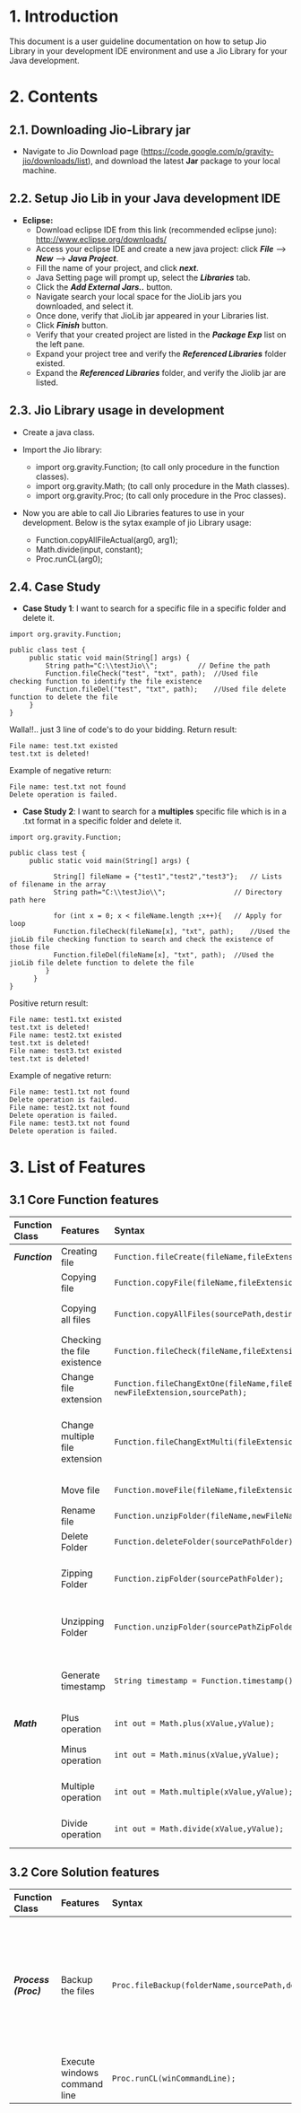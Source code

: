 

# 1. Introduction #
This document is a user guideline documentation on how to setup Jio Library in your development IDE environment and use a Jio Library for your Java development.


# 2. Contents #
## 2.1. Downloading Jio-Library jar ##
- Navigate to Jio Download page (https://code.google.com/p/gravity-jio/downloads/list), and download the latest **Jar** package to your local machine.

## 2.2. Setup Jio Lib in your Java development IDE ##
- **Eclipse:**
  * Download eclipse IDE from this link (recommended eclipse juno): http://www.eclipse.org/downloads/
  * Access your eclipse IDE and create a new java project: click **_File_**  --> **_New_** --> **_Java Project_**.
  * Fill the name of your project, and click **_next_**.
  * Java Setting page will prompt up, select the **_Libraries_** tab.
  * Click the **_Add External Jars.._** button.
  * Navigate search your local space for the JioLib jars you downloaded, and select it.
  * Once done, verify that JioLib jar appeared in your Libraries list.
  * Click **_Finish_** button.
  * Verify that your created project are listed in the **_Package Exp_** list on the left pane.
  * Expand your project tree and verify the **_Referenced Libraries_** folder existed.
  * Expand the **_Referenced Libraries_** folder, and verify the Jiolib jar are listed.

## 2.3. Jio Library usage in development ##
- Create a java class.
- Import the Jio library:
  * import org.gravity.Function; (to call only procedure in the function classes).
  * import org.gravity.Math; (to call only procedure in the Math classes).
  * import org.gravity.Proc; (to call only procedure in the Proc classes).

- Now you are able to call Jio Libraries features to use in your development. Below is the sytax example of jio Library usage:
  * Function.copyAllFileActual(arg0, arg1);
  * Math.divide(input, constant);
  * Proc.runCL(arg0);

## 2.4. Case Study ##
- **Case Study 1**: I want to search for a specific file in a specific folder and delete it.
```
import org.gravity.Function;

public class test {
	 public static void main(String[] args) {
		 String path="C:\\testJio\\";		   // Define the path
		 Function.fileCheck("test", "txt", path);  //Used file checking function to identify the file existence
		 Function.fileDel("test", "txt", path);	   //Used file delete function to delete the file
	 }
}
```
Walla!!.. just 3 line of code's to do your bidding. Return result:
```
File name: test.txt existed
test.txt is deleted!
```

Example of negative return:
```
File name: test.txt not found
Delete operation is failed.
```

- **Case Study 2**: I want to search for a **multiples** specific file which is in a .txt format in a specific folder and delete it.
```
import org.gravity.Function;

public class test {
	 public static void main(String[] args) {
	 
	       String[] fileName = {"test1","test2","test3"};	// Lists of filename in the array
	       String path="C:\\testJio\\";             	// Directory path here	
	 
	       for (int x = 0; x < fileName.length ;x++){	// Apply for loop
	       Function.fileCheck(fileName[x], "txt", path); 	//Used the jioLib file checking function to search and check the existence of those file
	       Function.fileDel(fileName[x], "txt", path);	//Used the jioLib file delete function to delete the file 
	     }
      }
}
```
Positive return result:
```
File name: test1.txt existed
test.txt is deleted!
File name: test2.txt existed
test.txt is deleted!
File name: test3.txt existed
test.txt is deleted!
```

Example of negative return:
```
File name: test1.txt not found
Delete operation is failed.
File name: test2.txt not found
Delete operation is failed.
File name: test3.txt not found
Delete operation is failed.
```

# 3. List of Features #
## 3.1 Core Function features ##
| **Function Class** | **Features** | **Syntax** | **Description** | **Version** |
|:-------------------|:-------------|:-----------|:----------------|:------------|
| **_Function_** | Creating file | `Function.fileCreate(fileName,fileExtension,destinationPath); ` | Creating file in specific location | 1.0 |
|  | Copying file | `Function.copyFile(fileName,fileExtension,sourcePath,destinationPath); ` | Copy file from source to destination path | 1.0 |
|  | Copying all files | `Function.copyAllFiles(sourcePath,destinationPath); ` | Copy all files from source to destination path | 1.0 |
|  | Checking the file existence | `Function.fileCheck(fileName,fileExtension,sourcePath); ` | Checking file existence in specific location | 1.0 |
|  | Change file extension | `Function.fileChangExtOne(fileName,fileExtension, newFileExtension,sourcePath); ` | Change the extension of selected single file | 1.0 |
|  | Change multiple file extension | `Function.fileChangExtMulti(fileExtension,newFileExtension,sourcePath);` | Change the extension of all file with a specified extension to a new extension in the specify source path | 1.0 |
|  | Move file | `Function.moveFile(fileName,fileExtension,sourcePath,destinationPath);` | Move specified file to designated location | 1.0 |
|  | Rename file | `Function.unzipFolder(fileName,newFileName,sourcePath);` | Rename file in a specify location | 1.0 |
|  | Delete Folder | `Function.deleteFolder(sourcePathFolder);` | Delete specified folder. | 1.0 |
|  | Zipping Folder | `Function.zipFolder(sourcePathFolder);` | Zipping folder into a zip file and saved the zip file in the same location | 1.0 |
|  | Unzipping Folder | `Function.unzipFolder(sourcePathZipFolder,destinationPath);` | Unzipping the zip folder and save it to the specified destination folder | 1.0 |
|  | Generate timestamp | `String timestamp = Function.timestamp();` | Creating a string that consist a timestamp of current time and date in this format= **_"yyyyMMdd\_HHmm"_** | 1.0 |
| **_Math_** | Plus operation | `int out = Math.plus(xValue,yValue); ` | Initiate plus operation of values x and y | 1.0 |
|  | Minus operation | `int out = Math.minus(xValue,yValue);` | Initiate a minus operation of values x and y  | 1.0 |
|  | Multiple operation | `int out = Math.multiple(xValue,yValue);` | Initiate a multiple operation of values x and y  | 1.0 |
|  | Divide operation | `int out = Math.divide(xValue,yValue);` | Initiate a divide operation of values x with y  | 1.0 |



## 3.2 Core Solution features ##
| **Function Class** | **Features** | **Syntax** | **Description** | **Version** |
|:-------------------|:-------------|:-----------|:----------------|:------------|
| **_Process (Proc)_** | Backup the files | `Proc.fileBackup(folderName,sourcePath,destinationPath);` | Backup the specified folder by copying it to the specified destination and the timestamp at the backup folder name | 1.0 |
|  | Execute windows command line | `Proc.runCL(winCommandLine);` | Execute the windows command line | 1.0 |